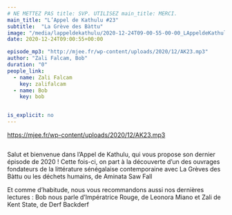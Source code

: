```yaml
---
# NE METTEZ PAS title: SVP. UTILISEZ main_title: MERCI.
main_title: "L’Appel de Kathulu #23"
subtitle:  "La Grève des Bàttu"
image: "/media/lappeldekathulu/2020-12-24T09-00-55-00-00_LAppeldeKathulu23.jpg"
date: 2020-12-24T09:00:55+00:00

episode_mp3: "http://mjee.fr/wp-content/uploads/2020/12/AK23.mp3"
author: "Zali Falcam, Bob"
duration: "0"
people_link: 
  - name: Zali Falcam
    key: zalifalcam
  - name: Bob
    key: bob


is_explicit: no
---
```


<PodcastHeader/>

<!-- ECRIRE LA DESCRIPTION DE L'EPISODE SOUS CETTE LIGNE -->

 

<a href="https://mjee.fr/wp-content/uploads/2020/12/AK23.mp3" rel="nofollow">https://mjee.fr/wp-content/uploads/2020/12/AK23.mp3</a>
 



<img src="https://kathulupodcast.files.wordpress.com/2020/12/avt_aminata-sow-fall_3510.jpg?w=520" alt="">



<p>Salut et bienvenue dans l’Appel de Kathulu, qui vous propose son dernier épisode de 2020 ! Cette fois-ci, on part à la découverte d’un des ouvrages fondateurs de la littérature sénégalaise contemporaine avec La Grèves des Bàttu ou les déchets humains, de Aminata Saw Fall</p>



<p>Et comme d’habitude, nous vous recommandons aussi nos dernières lectures : Bob nous parle d’Impératrice Rouge, de Leonora Miano et Zali de Kent State, de Derf Backderf</p>


